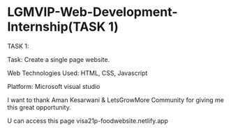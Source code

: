 # LGMVIP-Web-Development-Internship(TASK 1)

TASK 1:

Task: Create a single page website.

Web Technologies Used: HTML, CSS, Javascript

Platform: Microsoft visual studio


 I want to thank Aman Kesarwani & LetsGrowMore Community for giving me this great opportunity.
 
 U can access this page visa21p-foodwebsite.netlify.app
